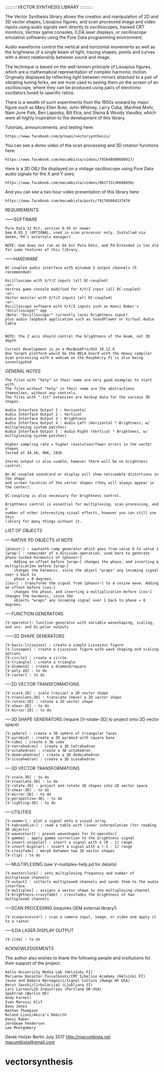 

::::::::::VECTOR SYNTHESIS LIBRARY ::::::::::

The Vector Synthesis library allows the creation and manipulation of 2D and 3D vector shapes, Lissajous figures, and scan processed image and video inputs using audio signals sent directly to oscilloscopes, hacked CRT monitors, Vectrex game consoles, ILDA laser displays, or oscilloscope emulation softwares using the Pure Data programming environment. 

Audio waveforms control the vertical and horizontal movements as well as the brightness of a single beam of light, tracing shapes, points and curves with a direct relationship between sound and image.

The technique is based on the well-known principle of Lissajous figures, which are a mathematical representation of complex harmonic motion. Originally displayed by reflecting light between mirrors attached to a pair of vibrating tuning forks, we are most used to seeing them on the screen of an oscilloscope, where they can be produced using pairs of electronic oscillators tuned to specific ratios. 

There is a wealth of such experiments from the 1950s onward by major figure such as Mary Ellen Bute, John Whitney, Larry Cuba, Manfred Mohr, Nam June Paik, Ben Laposky, Bill Etra, and Steina & Woody Vasulka, which were all highly inspiration to the development of this library.

Tutorials, announcements, and testing here:

	https://www.facebook.com/groups/vectorsynthesis/

You can see a demo video of the scan processing and 3D rotation functions here:

	https://www.facebook.com/macumbista/videos/795648800609817/
	
Here is a 3D OBJ file displayed on a vintage oscilloscope using Pure Data audio signals for the X and Y axes:
	
	https://www.facebook.com/macumbista/videos/801733136668050/

And you can see a two hour video presentation of this library here: 
	
	https://www.facebook.com/macumbista/posts/791705604337470
 

*REQUIREMENTS*

——SOFTWARE
	
	Pure Data 32 bit, version 0.45 or newer
	Gem 0.93.3 (OPTIONAL, used in scan processor only. Installed via deken, Pd’s externals manager)
	
	NOTE: Gem does not run on 64 bit Pure Data, and Pd-Extended is too old for some features of this library.
	
——HARDWARE

	DC-coupled audio interface with minimum 3 output channels (5 recommended)
	
	Oscilloscope with X/Y/Z inputs (all DC-coupled)
	—or—
	Vectrex game console modified for X/Y/Z input (all DC-coupled)
	—or—
	Vector monitor with X/Y/Z inputs (all DC-coupled)
	—or—
	Oscilloscope software with X/Y/Z inputs such as Hansi Raber's "Oscilloscope!" app
	(Note: "Oscilloscope!" currently lacks brightness input)
	plus audio loopback application such as SoundFlower or Virtual Audio Cable
	
	
	NOTE: the Z axis should control the brightness of the beam, not 3D depth
	
	Current development is on a MacBookPro/OSX 10.12.6
	One target platform would be the BELA board with the Heavy compiler
	Scan processing with a webcam on the Raspberry Pi is also being investigated


*GENERAL NOTES*

	The files with "help" in their name are very good examples to start with. 
	The files without "help" in their name are the abstractions themselves, without any controls.
	The files with ".txt" extension are backup data for the various 3D shapes.

	Audio Interface Output 1 : Horizontal
	Audio Interface Output 2 : Vertical
	Audio Interface Output 3 : Brightness
	Audio Interface Output 4 : Audio Left (Horizontal * Brightness, w/ multiplexing system patches)
	Audio Interface Output 5 : Audio Right (Vertical * Brightness, w/ multiplexing system patches)

	Higher sampling rate = higher resolution/fewer errors in the vector shapes
	Tested at 44.1K, 96K, 192K

	Stereo output is also usable, however there will be no brightness control.
	
	An AC-coupled soundcard or display will show noticeable distortions in the shape
	and screen location of the vector shapes (they will always appear in the center).

	DC-coupling is also necessary for brightness control.

	Brightness control is essential for multiplexing, scan processing, and a
	number of other interesting visual effects, however you can still use this 
	library for many things without it.





*LIST OF OBJECTS*

—-NATIVE PD OBJECTS of NOTE

	[phasor~] : sawtooth ramp generator which goes from value 0 to value 1
	[wrap~] : remainder of a division operation, used here to generate phase-locked harmonics of [phasor~].
		Adding an offset before [wrap~] changes the phase, and inserting a multiplication before [wrap~]
		changes the harmonic, since the object "wraps" any incoming signal over 1 back to 
		phase = 0 degrees.
	[cos~] : transforms the signal from [phasor~] to a cosine wave. Adding an offset before [cos~] 
		changes the phase, and inserting a multiplication before [cos~] changes the harmonic, since the 
		objects "wraps" any incoming signal over 1 back to phase = 0 degrees.

—-FUNCTION GENERATORS

	[V-operator]: function generator with variable waveshaping, scaling, and uni- and bi-polar outputs
	
——2D SHAPE GENERATORS

	[V-basic-lissajous] : create a simple Lissajous figure
	[V-lissagen] : create a Lissajous figure with wave shaping and scaling options
	[V-circle] : create a circle
	[V-triangle] : create a triangle
	[V-diamond] : create a diamond/square
	[V-poly-2D] : to do
	[V-raster] : to do

—-2D VECTOR TRANSFORMATIONS

	[V-scale-2D] : scale (resize) a 2D vector shape
	[V-translate-2D] : translate (move) a 2D vector shape
	[V-rotate-2D] : rotate a 2D vector shape
	[V-shear-2D] : to do
	[V-mirror-2D] : to do

—-3D SHAPE GENERATORS (require [V-rotate-3D] to project onto 2D vector space)
	
	[V-sphere] : create a 3D sphere of triangular faces
	[V-pyramid] : create a 3D pyramid with square base
	[V-cube] : create a 3D cube
	[V-tetrahedron] : create a 3D tetrahedron
	[V-octahedron] : create a 3D octahedron
	[V-dodecahedron] : create a 3D dodecahedron
	[V-icosahedron] : create a 3D icosahedron

—-3D VECTOR TRANSFORMATIONS

	[V-scale-3D] : to do
	[V-translate-3D] : to do
	[V-rotate-3D] : project and rotate 3D shapes into 2D vector space
	[V-shear-3D] : to do
	[V-mirror-3D] : to do
	[V-perspective-3D] : to do
	[V-lighting-3D] : to do

—-UTILITIES

	[V-seeme~] : plot a signal onto a visual array
	[V-tabreadlin~] : read a table with linear interpolation (for reading 3D objects)
	[V-waveselect] : preset waveshapes for [V-operator]
	[V-gamma] : apply gamma correction to the brightness signal
	[V-invert-unipolar] : invert a signal with a (0 - 1) range
	[V-invert-bipolar] : invert a signal with a (-1 - 1) range
	[V-crossfade] : morph between two 2D vector shapes
	[V-clip] : to do


—-MULTIPLEXING (see V-multiplex-help.pd for details)

	[V-masterclock] : sets multiplexing frequency and number of multiplexed channels
	[V-output] : collects multiplexed channels and sends them to the audio interface
	[V-multiplex] : assigns a vector shape to one multiplexing channel
	[V-brightness-crossfade] : crossfades the brightness of two multiplexed channels

—-SCAN PROCESSING (requires GEM external library!)

	[V-scanprocessor] : scan a camera input, image, or video and apply it to a raster

—-ILDA LASER DISPLAY OUTPUT

	[V-ilda] : to do


*ACKNOWLEDGEMENTS*


The author also wishes to thank the following people and institutions for their support of the project:

	Aalto University Media Lab (Helsinki FI)
	Marianne Decoster-Taivalkoski/CMT Sibelius Academy (Helsinki FI)
	Jason and Debora Bernagozzi/Signal Culture (Owego NY USA)
	Borut Savski/Cirkulacija2 (Ljubljana SI)
	Lars Larsen/LZX Industries (Portland OR USA)
	Spektrum (Berlin DE)
	Andy Farnell
	Ivan Marusic Klif
	Dave Jones
	Nathan Thompson
	Roland Lioni/Akira’s Rebirth
	Hansi Raber
	Jerobeam Fenderson
	Lee Montgomery 


Derek Holzer
Berlin July 2017
http://macumbista.net
macumbista@gmail.com
















# vectorsynthesis
